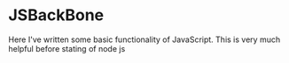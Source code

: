 # JSBackBone

Here I've written some basic functionality of JavaScript. This is very much helpful before stating of node js
